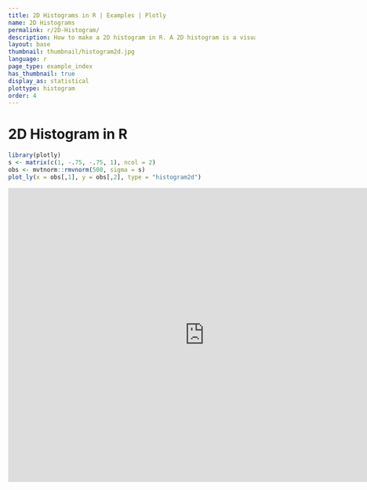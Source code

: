 ```yaml
---
title: 2D Histograms in R | Examples | Plotly
name: 2D Histograms
permalink: r/2D-Histogram/
description: How to make a 2D histogram in R. A 2D histogram is a visualization of a bivariate distribution.
layout: base
thumbnail: thumbnail/histogram2d.jpg
language: r
page_type: example_index
has_thumbnail: true
display_as: statistical
plottype: histogram
order: 4
---
```



# 2D Histogram in R


```r
library(plotly)
s <- matrix(c(1, -.75, -.75, 1), ncol = 2)
obs <- mvtnorm::rmvnorm(500, sigma = s)
plot_ly(x = obs[,1], y = obs[,2], type = "histogram2d")
```

<iframe height="600" id="igraph" scrolling="no" seamless="seamless" src="https://plot.ly/~RPlotBot/161.embed" width="800" frameBorder="0"></iframe>
